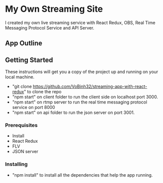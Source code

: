 # My Own Streaming Site

I created my own live streaming service with React Redux, OBS, Real Time Messaging Protocol Service and API Server.

## App Outline

## Getting Started

These instructions will get you a copy of the project up and running on your local machine.

- "git clone https://github.com/VoBinh32/streaming-app-with-react-redux" to clone the repo
- "npm start" on client folder to run the client side on localhost port 3000.
- "npm start" on rtmp server to run the real time messaging protocol service on port 8000
- "npm start" on api folder to run the json server on port 3001.

### Prerequisites

- Install
- React Redux
- FLV
- JSON server

### Installing

- "npm install" to install all the dependencies that help the app running.
